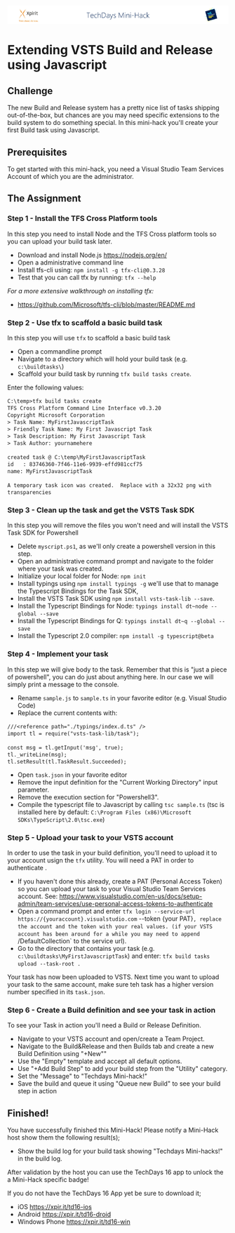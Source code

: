 ![Xpirit TechDays MiniHack Banner](../HackBanner-s.png)
# Extending VSTS Build and Release using Javascript #

## Challenge ##
The new Build and Release system has a pretty nice list of tasks shipping out-of-the-box, but chances are you may need specific extensions to the build system to do something special.
In this mini-hack you'll create your first Build task using Javascript.

## Prerequisites ##
To get started with this mini-hack, you need a Visual Studio Team Services Account of which you are the administrator. 

## The Assignment ##

### Step 1 - Install the TFS Cross Platform tools ###
In this step you need to install Node and the TFS Cross platform tools so you can upload your build task later.

- Download and install Node.js https://nodejs.org/en/
- Open a administrative command line
- Install tfs-cli using: `npm install -g tfx-cli@0.3.28`
- Test that you can call tfx by running: `tfx --help`

*For a more extensive walkthrough on installing tfx:*

- https://github.com/Microsoft/tfs-cli/blob/master/README.md

### Step 2 - Use tfx to scaffold a basic build task ###
In this step you will use `tfx` to scaffold a basic build task

- Open a commandline prompt
- Navigate to a directory which will hold your build task (e.g. `c:\buildtasks\`)
- Scaffold your build task by running `tfx build tasks create`. 

Enter the following values:

```
C:\temp>tfx build tasks create
TFS Cross Platform Command Line Interface v0.3.20
Copyright Microsoft Corporation
> Task Name: MyFirstJavascriptTask
> Friendly Task Name: My First Javascript Task
> Task Description: My First Javascript Task
> Task Author: yournamehere

created task @ C:\temp\MyFirstJavascriptTask
id   : 83746360-7f46-11e6-9939-effd981ccf75
name: MyFirstJavascriptTask

A temporary task icon was created.  Replace with a 32x32 png with transparencies
```

### Step 3 - Clean up the task and get the VSTS Task SDK ###
In this step you will remove the files you won't need and will install the VSTS Task SDK for Powershell

- Delete `myscript.ps1`, as we'll only create a powershell version in this step.
- Open an administrative command prompt and navigate to the folder where your task was created.
- Initialize your local folder for Node: `npm init`
- Install typings using `npm install typings -g` we'll use that to manage the Typescript Bindings for the Task SDK,
- Install the VSTS Task SDK using `npm install vsts-task-lib --save`.
- Install the Typescript Bindings for Node: `typings install dt~node --global --save`
- Install the Typescript Bindings for Q: `typings install dt~q --global --save`
- Install the Typescript 2.0 compiler: `npm install -g typescript@beta`

### Step 4 - Implement your task ###
In this step we will give body to the task. Remember that this is "just a piece of powershell", you can do just about anything here. In our case we will simply print a message to the console.

- Rename `sample.js` to `sample.ts` in your favorite editor (e.g. Visual Studio Code)
- Replace the current contents with:

```
///<reference path="./typings/index.d.ts" />
import tl = require("vsts-task-lib/task");

const msg = tl.getInput('msg', true);
tl._writeLine(msg);
tl.setResult(tl.TaskResult.Succeeded);
```

 - Open `task.json` in your favorite editor
 - Remove the input definition for the "Current Working Directory" input parameter.
 - Remove the execution section for "Powershell3".
 - Compile the typescript file to Javascript by calling `tsc sample.ts` (tsc is installed here by default: `C:\Program Files (x86)\Microsoft SDKs\TypeScript\2.0\tsc.exe`)

### Step 5 - Upload your task to your VSTS account ###
In order to use the task in your build definition, you'll need to upload it to your account usign the `tfx` utility. You will need a PAT in order to authenticate .

- If you haven't done this already, create a PAT (Personal Access Token) so you can upload your task to your Visual Studio Team Services account. See: https://www.visualstudio.com/en-us/docs/setup-admin/team-services/use-personal-access-tokens-to-authenticate
- Open a command prompt and enter `tfx login --service-url https://{youraccount}.visualstudio.com` --token {your PAT}`, replace the account and the token with your real values. (if your VSTS account has been around for a while you may need to append `/DefaultCollection` to the service url).
- Go to the directory that contains your task (e.g. `c:\buildtasks\MyFirstJavascriptTask`) and enter: `tfx build tasks upload --task-root .`

Your task has now been uploaded to VSTS. Next time you want to upload your task to the same account, make sure teh task has a higher version number specified in its `task.json`.

### Step 6 - Create a Build definition and see your task in action ###
To see your Task in action you'll need a Build or Release Definition.

- Navigate to your VSTS account and open/create a Team Project.
- Navigate to the Build&Release and then Builds tab and create a new Build Definition using "+New""
- Use the "Empty" template and accept all default options.
- Use "+Add Build Step" to add your build step from the "Utility" category.
- Set the "Message" to "Techdays Mini-hack!"
- Save the build and queue it using "Queue new Build" to see your build step in action


## Finished! ##
You have successfully finished this Mini-Hack! Please notify a Mini-Hack host show them the following result(s);

- Show the build log for your build task showing "Techdays Mini-hacks!" in the build log.

After validation by the host you can use the TechDays 16 app to unlock the a Mini-Hack specific badge!

If you do not have the TechDays 16 App yet be sure to download it;
- iOS <https://xpir.it/td16-ios>
- Android <https://xpir.it/td16-droid>
- Windows Phone <https://xpir.it/td16-win>
